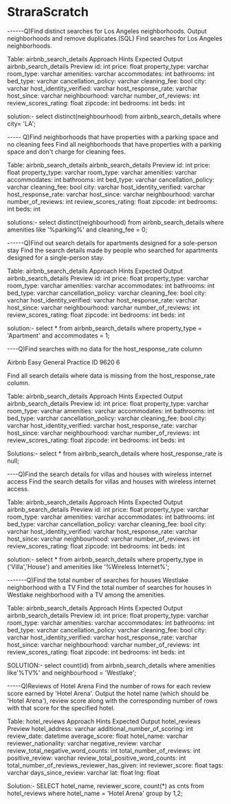 # StraraScratch
------Q)Find distinct searches for Los Angeles neighborhoods. Output neighborhoods and remove duplicates.(SQL)
Find searches for Los Angeles neighborhoods.

Table: airbnb_search_details
Approach Hints
Expected Output
airbnb_search_details
Preview
id:
int
price:
float
property_type:
varchar
room_type:
varchar
amenities:
varchar
accommodates:
int
bathrooms:
int
bed_type:
varchar
cancellation_policy:
varchar
cleaning_fee:
bool
city:
varchar
host_identity_verified:
varchar
host_response_rate:
varchar
host_since:
varchar
neighbourhood:
varchar
number_of_reviews:
int
review_scores_rating:
float
zipcode:
int
bedrooms:
int
beds:
int

solution:-
select distinct(neighbourhood) from airbnb_search_details where city= 'LA';

----- Q)Find neighborhoods that have properties with a parking space and no cleaning fees
Find all neighborhoods that have properties with a parking space and don't charge for cleaning fees.

Table: airbnb_search_details
airbnb_search_details
Preview
id:
int
price:
float
property_type:
varchar
room_type:
varchar
amenities:
varchar
accommodates:
int
bathrooms:
int
bed_type:
varchar
cancellation_policy:
varchar
cleaning_fee:
bool
city:
varchar
host_identity_verified:
varchar
host_response_rate:
varchar
host_since:
varchar
neighbourhood:
varchar
number_of_reviews:
int
review_scores_rating:
float
zipcode:
int
bedrooms:
int
beds:
int

solutions:-
select distinct(neighbourhood) from airbnb_search_details where amenities like '%parking%' and cleaning_fee = 0;

------Q)Find out search details for apartments designed for a sole-person stay
Find the search details made by people who searched for apartments designed for a single-person stay.

Table: airbnb_search_details
Approach Hints
Expected Output
airbnb_search_details
Preview
id:
int
price:
float
property_type:
varchar
room_type:
varchar
amenities:
varchar
accommodates:
int
bathrooms:
int
bed_type:
varchar
cancellation_policy:
varchar
cleaning_fee:
bool
city:
varchar
host_identity_verified:
varchar
host_response_rate:
varchar
host_since:
varchar
neighbourhood:
varchar
number_of_reviews:
int
review_scores_rating:
float
zipcode:
int
bedrooms:
int
beds:
int

solution:-
select * from airbnb_search_details where property_type = 'Apartment' and accommodates = 1;

----Q)Find searches with no data for the host_response_rate column


Airbnb
Easy
General Practice
ID 9620
6

Find all search details where data is missing from the host_response_rate column.

Table: airbnb_search_details
Approach Hints
Expected Output
airbnb_search_details
Preview
id:
int
price:
float
property_type:
varchar
room_type:
varchar
amenities:
varchar
accommodates:
int
bathrooms:
int
bed_type:
varchar
cancellation_policy:
varchar
cleaning_fee:
bool
city:
varchar
host_identity_verified:
varchar
host_response_rate:
varchar
host_since:
varchar
neighbourhood:
varchar
number_of_reviews:
int
review_scores_rating:
float
zipcode:
int
bedrooms:
int
beds:
int

Solutions:-
select * from airbnb_search_details where host_response_rate is  null;

----Q)Find the search details for villas and houses with wireless internet access
Find the search details for villas and houses with wireless internet access.

Table: airbnb_search_details
Approach Hints
Expected Output
airbnb_search_details
Preview
id:
int
price:
float
property_type:
varchar
room_type:
varchar
amenities:
varchar
accommodates:
int
bathrooms:
int
bed_type:
varchar
cancellation_policy:
varchar
cleaning_fee:
bool
city:
varchar
host_identity_verified:
varchar
host_response_rate:
varchar
host_since:
varchar
neighbourhood:
varchar
number_of_reviews:
int
review_scores_rating:
float
zipcode:
int
bedrooms:
int
beds:
int


solution:-
select * from airbnb_search_details where property_type in ('Villa','House') and amenities like '%Wireless Internet%';

-------Q)Find the total number of searches for houses Westlake neighborhood with a TV
Find the total number of searches for houses in Westlake neighborhood with a TV among the amenities.

Table: airbnb_search_details
Approach Hints
Expected Output
airbnb_search_details
Preview
id:
int
price:
float
property_type:
varchar
room_type:
varchar
amenities:
varchar
accommodates:
int
bathrooms:
int
bed_type:
varchar
cancellation_policy:
varchar
cleaning_fee:
bool
city:
varchar
host_identity_verified:
varchar
host_response_rate:
varchar
host_since:
varchar
neighbourhood:
varchar
number_of_reviews:
int
review_scores_rating:
float
zipcode:
int
bedrooms:
int
beds:
int

SOLUTION:-
select count(id) from airbnb_search_details where amenities like'%TV%' and neighbourhood = 'Westlake';

-----Q)Reviews of Hotel Arena
Find the number of rows for each review score earned by 'Hotel Arena'. Output the hotel name (which should be 'Hotel Arena'), review score along with the corresponding number of rows with that score for the specified hotel.

Table: hotel_reviews
Approach Hints
Expected Output
hotel_reviews
Preview
hotel_address:
varchar
additional_number_of_scoring:
int
review_date:
datetime
average_score:
float
hotel_name:
varchar
reviewer_nationality:
varchar
negative_review:
varchar
review_total_negative_word_counts:
int
total_number_of_reviews:
int
positive_review:
varchar
review_total_positive_word_counts:
int
total_number_of_reviews_reviewer_has_given:
int
reviewer_score:
float
tags:
varchar
days_since_review:
varchar
lat:
float
lng:
float

Solution:-
SELECT hotel_name, reviewer_score, count(*) as cnts 
from hotel_reviews
where hotel_name = 'Hotel Arena'
group by 1,2;
